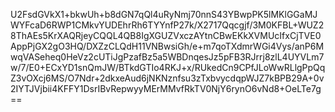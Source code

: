 U2FsdGVkX1+bkwUh+b8dGN7qQl4uRyNmj70nnS43YBwpPK5lMKlGGaMJWYFcaD6RWP1CMkvYUDEhrRh6TYYnfP27k/X2717Qqcgjf/3M0KFBL+WUZ28ThAEs5KrXAQRjeyCQQL4QB8IgXGUZVxczAYtnCBwEKkXVMUcIfxCjTVE0AppPjGX2gO3HQ/DXZzCLQdH11VNBwsiGh/e+m7qoTXdmrWGi4Vys/anP6MwqVASeheq0HeVz2cUTiJgPzafBz5a5WBDnqesJz5pFB3RJrrj8zlL4UYVLm7w/7/E0+ECxYD1snQmJW/BTkdGTIo4RKJ+x/RUkedCn9CPfJLoWwRLlgPpQqZ3vOXcj6MS/O7Ndr+2dkxeAud6jNKNznfsu3zTxbvycdqpWJZ7kBPB29A+0v2IYTJVjbii4KFFY1DsrIBvRepwyyMErMMvfRkTV0NjY6rynO6vNd8+OeLTe7g==
